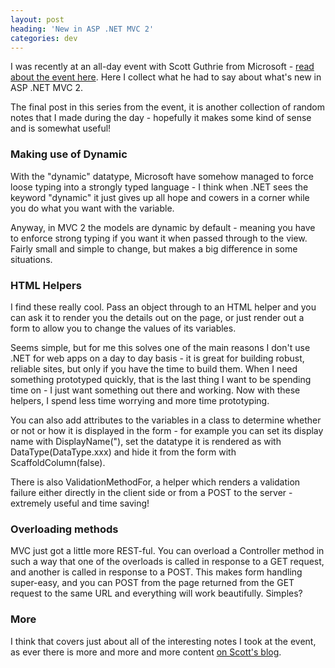 ```yaml
---
layout: post
heading: 'New in ASP .NET MVC 2'
categories: dev
---
```


I was recently at an all-day event with Scott Guthrie from Microsoft - [read about the event here](/3091). Here I collect what he had to say about what's new in ASP .NET MVC 2.

The final post in this series from the event, it is another collection of random notes that I made during the day - hopefully it makes some kind of sense and is somewhat useful!

### Making use of Dynamic

With the "dynamic" datatype, Microsoft have somehow managed to force loose typing into a strongly typed language - I think when .NET sees the keyword "dynamic" it just gives up all hope and cowers in a corner while you do what you want with the variable.

Anyway, in MVC 2 the models are dynamic by default - meaning you have to enforce strong typing if you want it when passed through to the view. Fairly small and simple to change, but makes a big difference in some situations.

### HTML Helpers

I find these really cool. Pass an object through to an HTML helper and you can ask it to render you the details out on the page, or just render out a form to allow you to change the values of its variables.

Seems simple, but for me this solves one of the main reasons I don't use .NET for web apps on a day to day basis - it is great for building robust, reliable sites, but only if you have the time to build them. When I need something prototyped quickly, that is the last thing I want to be spending time on - I just want something out there and working. Now with these helpers, I spend less time worrying and more time prototyping.

You can also add attributes to the variables in a class to determine whether or not or how it is displayed in the form - for example you can set its display name with DisplayName("), set the datatype it is rendered as with DataType(DataType.xxx) and hide it from the form with ScaffoldColumn(false).

There is also ValidationMethodFor, a helper which renders a validation failure either directly in the client side or from a POST to the server - extremely useful and time saving!

### Overloading methods

MVC just got a little more REST-ful. You can overload a Controller method in such a way that one of the overloads is called in response to a GET request, and another is called in response to a POST. This makes form handling super-easy, and you can POST from the page returned from the GET request to the same URL and everything will work beautifully. Simples?

### More

I think that covers just about all of the interesting notes I took at the event, as ever there is more and more and more content [on Scott's blog](http://weblogs.asp.net/Scottgu/).